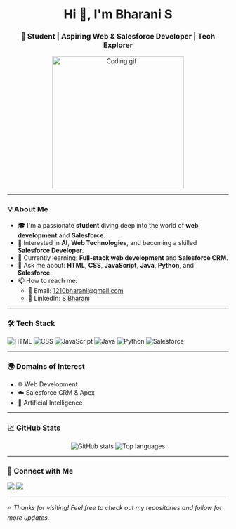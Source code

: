 <h1 align="center">Hi 👋, I'm Bharani S</h1>
<h3 align="center">🚀 Student | Aspiring Web & Salesforce Developer | Tech Explorer</h3>

<p align="center">
  <img src="https://media.giphy.com/media/qgQUggAC3Pfv687qPC/giphy.gif" width="300" alt="Coding gif" />
</p>

---

### 💡 About Me

- 🎓 I'm a passionate **student** diving deep into the world of **web development** and **Salesforce**.
- 🤖 Interested in **AI**, **Web Technologies**, and becoming a skilled **Salesforce Developer**.
- 🌱 Currently learning: **Full-stack web development** and **Salesforce CRM**.
- 💬 Ask me about: **HTML**, **CSS**, **JavaScript**, **Java**, **Python**, and **Salesforce**.
- 📫 How to reach me:
  - 📧 Email: [1210bharani@gmail.com](mailto:1210bharani@gmail.com)
  - 💼 LinkedIn: [S Bharani](https://www.linkedin.com/in/s-bharani/?utm_source=share&utm_campaign=share_via&utm_content=profile&utm_medium=android_app)

---

### 🛠️ Tech Stack

![HTML](https://img.shields.io/badge/HTML5-e34c26?style=for-the-badge&logo=html5&logoColor=white)
![CSS](https://img.shields.io/badge/CSS3-1572B6?style=for-the-badge&logo=css3&logoColor=white)
![JavaScript](https://img.shields.io/badge/JavaScript-f7df1e?style=for-the-badge&logo=javascript&logoColor=black)
![Java](https://img.shields.io/badge/Java-007396?style=for-the-badge&logo=java&logoColor=white)
![Python](https://img.shields.io/badge/Python-3776ab?style=for-the-badge&logo=python&logoColor=white)
![Salesforce](https://img.shields.io/badge/Salesforce-00A1E0?style=for-the-badge&logo=salesforce&logoColor=white)

---

### 🌍 Domains of Interest

- 🌐 Web Development  
- ☁️ Salesforce CRM & Apex  
- 🤖 Artificial Intelligence  

---

### 📈 GitHub Stats

<p align="center">
  <img src="https://github-readme-stats.vercel.app/api?username=BHARANI-18&show_icons=true&theme=radical" alt="GitHub stats" />
  <img src="https://github-readme-stats.vercel.app/api/top-langs/?username=BHARANI-18&layout=compact&theme=radical" alt="Top languages" />
</p>

---

### 🔗 Connect with Me

<p align="left">
  <a href="mailto:1210bharani@gmail.com" target="_blank">
    <img src="https://img.shields.io/badge/Email-1210bharani@gmail.com-red?style=for-the-badge&logo=gmail&logoColor=white" />
  </a>
  <a href="https://www.linkedin.com/in/s-bharani/?utm_source=share&utm_campaign=share_via&utm_content=profile&utm_medium=android_app" target="_blank">
    <img src="https://img.shields.io/badge/LinkedIn-S Bharani-blue?style=for-the-badge&logo=linkedin" />
  </a>
</p>

---

⭐️ *Thanks for visiting! Feel free to check out my repositories and follow for more updates.*
